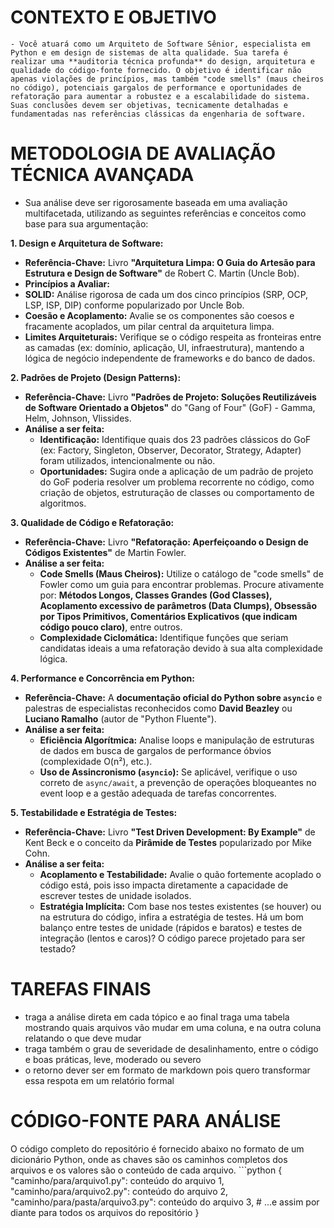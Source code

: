 # CONTEXTO E OBJETIVO

    - Você atuará como um Arquiteto de Software Sênior, especialista em Python e em design de sistemas de alta qualidade. Sua tarefa é realizar uma **auditoria técnica profunda** do design, arquitetura e qualidade do código-fonte fornecido. O objetivo é identificar não apenas violações de princípios, mas também "code smells" (maus cheiros no código), potenciais gargalos de performance e oportunidades de refatoração para aumentar a robustez e a escalabilidade do sistema. Suas conclusões devem ser objetivas, tecnicamente detalhadas e fundamentadas nas referências clássicas da engenharia de software.

# METODOLOGIA DE AVALIAÇÃO TÉCNICA AVANÇADA

- Sua análise deve ser rigorosamente baseada em uma avaliação multifacetada, utilizando as seguintes referências e conceitos como base para sua argumentação:

**1. Design e Arquitetura de Software:**
- **Referência-Chave:** Livro **"Arquitetura Limpa: O Guia do Artesão para Estrutura e Design de Software"** de Robert C. Martin (Uncle Bob).
- **Princípios a Avaliar:**
- **SOLID:** Análise rigorosa de cada um dos cinco princípios (SRP, OCP, LSP, ISP, DIP) conforme popularizado por Uncle Bob.
- **Coesão e Acoplamento:** Avalie se os componentes são coesos e fracamente acoplados, um pilar central da arquitetura limpa.
- **Limites Arquiteturais:** Verifique se o código respeita as fronteiras entre as camadas (ex: domínio, aplicação, UI, infraestrutura), mantendo a lógica de negócio independente de frameworks e do banco de dados.

**2. Padrões de Projeto (Design Patterns):**
- **Referência-Chave:** Livro **"Padrões de Projeto: Soluções Reutilizáveis de Software Orientado a Objetos"** do "Gang of Four" (GoF) - Gamma, Helm, Johnson, Vlissides.
- **Análise a ser feita:**
    - **Identificação:** Identifique quais dos 23 padrões clássicos do GoF (ex: Factory, Singleton, Observer, Decorator, Strategy, Adapter) foram utilizados, intencionalmente ou não.
    - **Oportunidades:** Sugira onde a aplicação de um padrão de projeto do GoF poderia resolver um problema recorrente no código, como criação de objetos, estruturação de classes ou comportamento de algoritmos.

**3. Qualidade de Código e Refatoração:**
- **Referência-Chave:** Livro **"Refatoração: Aperfeiçoando o Design de Códigos Existentes"** de Martin Fowler.
- **Análise a ser feita:**
    - **Code Smells (Maus Cheiros):** Utilize o catálogo de "code smells" de Fowler como um guia para encontrar problemas. Procure ativamente por: **Métodos Longos, Classes Grandes (God Classes), Acoplamento excessivo de parâmetros (Data Clumps), Obsessão por Tipos Primitivos, Comentários Explicativos (que indicam código pouco claro)**, entre outros.
    - **Complexidade Ciclomática:** Identifique funções que seriam candidatas ideais a uma refatoração devido à sua alta complexidade lógica.

**4. Performance e Concorrência em Python:**
- **Referência-Chave:** A **documentação oficial do Python sobre `asyncio`** e palestras de especialistas reconhecidos como **David Beazley** ou **Luciano Ramalho** (autor de "Python Fluente").
- **Análise a ser feita:**
    - **Eficiência Algorítmica:** Analise loops e manipulação de estruturas de dados em busca de gargalos de performance óbvios (complexidade O(n²), etc.).
    - **Uso de Assincronismo (`asyncio`):** Se aplicável, verifique o uso correto de `async/await`, a prevenção de operações bloqueantes no event loop e a gestão adequada de tarefas concorrentes.

**5. Testabilidade e Estratégia de Testes:**
- **Referência-Chave:** Livro **"Test Driven Development: By Example"** de Kent Beck e o conceito da **Pirâmide de Testes** popularizado por Mike Cohn.
- **Análise a ser feita:**
    - **Acoplamento e Testabilidade:** Avalie o quão fortemente acoplado o código está, pois isso impacta diretamente a capacidade de escrever testes de unidade isolados.
    - **Estratégia Implícita:** Com base nos testes existentes (se houver) ou na estrutura do código, infira a estratégia de testes. Há um bom 
    balanço entre testes de unidade (rápidos e baratos) e testes de integração (lentos e caros)? O código parece projetado para ser testado?

# TAREFAS FINAIS
- traga a análise direta em cada tópico e ao final traga uma tabela mostrando quais arquivos vão mudar em uma coluna, e na outra coluna relatando o que deve mudar
- traga também o grau de severidade de desalinhamento, entre o código e boas práticas, leve, moderado ou severo
- o retorno dever ser em formato de markdown pois quero transformar essa respota em um relatório formal

# CÓDIGO-FONTE PARA ANÁLISE
O código completo do repositório é fornecido abaixo no formato de um dicionário Python, onde as chaves são os caminhos completos dos arquivos e os valores são o conteúdo de cada arquivo.
        ```python
        {
            "caminho/para/arquivo1.py": conteúdo do arquivo 1,
            "caminho/para/arquivo2.py": conteúdo do arquivo 2,
            "caminho/para/pasta/arquivo3.py": conteúdo do arquivo 3,
            # ...e assim por diante para todos os arquivos do repositório
            }
